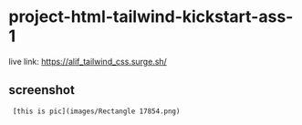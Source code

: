 # project-html-tailwind-kickstart-ass-1

live link: https://alif_tailwind_css.surge.sh/
 

 
## screenshot
     

     [this is pic](images/Rectangle 17854.png)
 



 

